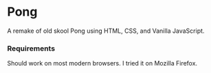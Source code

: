 # Pong
A remake of old skool Pong using HTML, CSS, and Vanilla JavaScript. 

### Requirements
Should work on most modern browsers. I tried it on Mozilla Firefox.